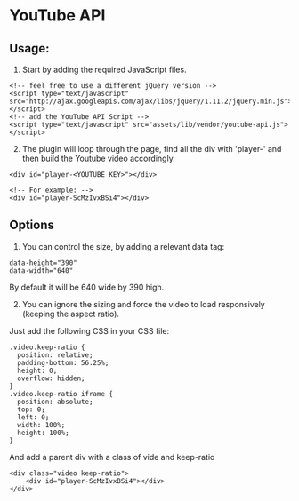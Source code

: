 # YouTube API

## Usage:
1. Start by adding the required JavaScript files.

```
<!-- feel free to use a different jQuery version -->
<script type="text/javascript" src="http://ajax.googleapis.com/ajax/libs/jquery/1.11.2/jquery.min.js"></script>
<!-- add the YouTube API Script -->
<script type="text/javascript" src="assets/lib/vendor/youtube-api.js"></script>
```

2. The plugin will loop through the page, find all the div with 'player-' and then build the Youtube video accordingly.

```
<div id="player-<YOUTUBE KEY>"></div>

<!-- For example: -->
<div id="player-ScMzIvxBSi4"></div>
```

## Options

1. You can control the size, by adding a relevant data tag:
```
data-height="390"
data-width="640"
```
By default it will be 640 wide by 390 high.


2. You can ignore the sizing and force the video to load responsively (keeping the aspect ratio).

Just add the following CSS in your CSS file:
```
.video.keep-ratio {
  position: relative;
  padding-bottom: 56.25%;
  height: 0;
  overflow: hidden;
}
.video.keep-ratio iframe {     
  position: absolute;
  top: 0;
  left: 0;
  width: 100%;
  height: 100%;
}
```

And add a parent div with a class of vide and keep-ratio
```
<div class="video keep-ratio">
	<div id="player-ScMzIvxBSi4"></div>
</div>
```
